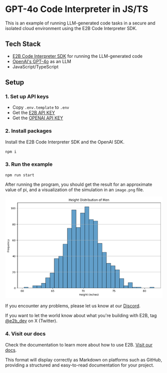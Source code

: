 # GPT-4o Code Interpreter in JS/TS
This is an example of running LLM-generated code tasks in a secure and isolated cloud environment using the E2B Code Interpreter SDK.

## Tech Stack
- [E2B Code Interpreter SDK]((https://github.com/e2b-dev/code-interpreter)) for running the LLM-generated code
- [OpenAI's GPT-4o](https://openai.com/index/hello-gpt-4o/) as an LLM
- JavaScript/TypeScript

## Setup
### 1. Set up API keys
- Copy `.env.template` to `.env`
- Get the [E2B API KEY]((https://e2b.dev/docs/getting-started/api-key))
- Get the [OPENAI API KEY](https://platform.openai.com/settings)

### 2. Install packages
Install the E2B Code Interpreter SDK and the OpenAI SDK.

```
npm i
```
### 3. Run the example
```
npm run start
```

After running the program, you should get the result for an approximate value of pi, and a visualization of the simulation in an `image.png` file.

![Example of the output](example.png)

If you encounter any problems, please let us know at our [Discord]((https://discord.com/invite/U7KEcGErtQ)).

If you want to let the world know about what you're building with E2B, tag [@e2b_dev](https://twitter.com/e2b_dev) on X (Twitter).

### 4. Visit our docs
Check the documentation to learn more about how to use E2B. [Visit our docs](https://e2b.dev/docs).

This format will display correctly as Markdown on platforms such as GitHub, providing a structured and easy-to-read documentation for your project.